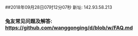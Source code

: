##2018年09月28日07时12分07秒 新址: 142.93.58.213
### 兔友常见问题及解答: https://github.com/wanggonging/d/blob/w/FAQ.md
